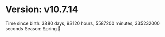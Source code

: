 # Version: v10.7.14
Time since birth: 3880 days, 93120 hours, 5587200 minutes, 335232000 seconds
Season: Spring 🌸
